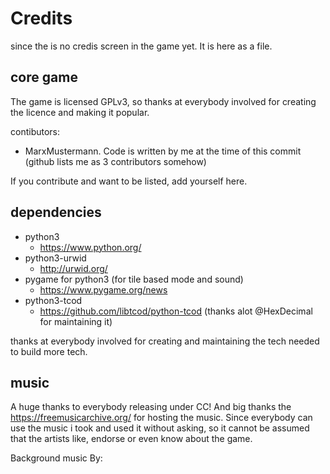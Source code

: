 # Credits

since the is no credis screen in the game yet. It is here as a file.

## core game

The game is licensed GPLv3, so thanks at everybody involved for creating the licence and making it popular.

contibutors:
* MarxMustermann. Code is written by me at the time of this commit (github lists me as 3 contributors somehow)

If you contribute and want to be listed, add yourself here.

## dependencies

* python3
  * https://www.python.org/
* python3-urwid
  * http://urwid.org/
* pygame for python3 (for tile based mode and sound)
  * https://www.pygame.org/news
* python3-tcod
  * https://github.com/libtcod/python-tcod  (thanks alot @HexDecimal for maintaining it)

thanks at everybody involved for creating and maintaining the tech needed to build more tech.

## music

A huge thanks to everybody releasing under CC! And big thanks the https://freemusicarchive.org/ for hosting the music. Since everybody can use the music i took and used it without asking, so it cannot be assumed that the artists like, endorse or even know about the game.

Background music By:
